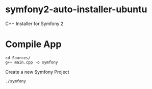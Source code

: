 symfony2-auto-installer-ubuntu
==============================

C++ Installer for Symfony 2

Compile App
==============================

````
cd Sources/
g++ main.cpp -o symfony
````

Create a new Symfony Project
````
./symfony
````